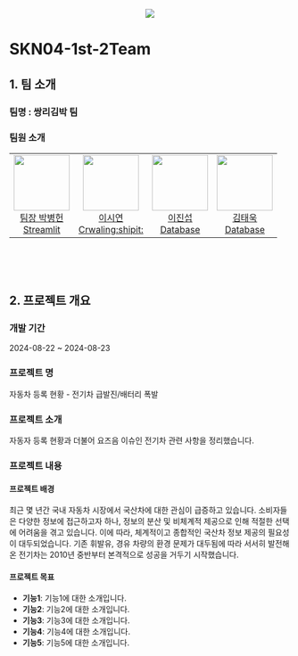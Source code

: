 <p align="center">
  <img src="https://private-user-images.githubusercontent.com/174983658/359888401-641c367d-ab91-410f-8687-11624d871d56.png?jwt=eyJhbGciOiJIUzI1NiIsInR5cCI6IkpXVCJ9.eyJpc3MiOiJnaXRodWIuY29tIiwiYXVkIjoicmF3LmdpdGh1YnVzZXJjb250ZW50LmNvbSIsImtleSI6ImtleTUiLCJleHAiOjE3MjQyNDI1MTAsIm5iZiI6MTcyNDI0MjIxMCwicGF0aCI6Ii8xNzQ5ODM2NTgvMzU5ODg4NDAxLTY0MWMzNjdkLWFiOTEtNDEwZi04Njg3LTExNjI0ZDg3MWQ1Ni5wbmc_WC1BbXotQWxnb3JpdGhtPUFXUzQtSE1BQy1TSEEyNTYmWC1BbXotQ3JlZGVudGlhbD1BS0lBVkNPRFlMU0E1M1BRSzRaQSUyRjIwMjQwODIxJTJGdXMtZWFzdC0xJTJGczMlMkZhd3M0X3JlcXVlc3QmWC1BbXotRGF0ZT0yMDI0MDgyMVQxMjEwMTBaJlgtQW16LUV4cGlyZXM9MzAwJlgtQW16LVNpZ25hdHVyZT02MjNjYTZjNTU1NDI5ZDBlYWE2MmMzNzljMDFjYTM2OGY1YTAzZTNhZmEzNjZmZTk4YmY3NDVmYWRlNGVlYzhjJlgtQW16LVNpZ25lZEhlYWRlcnM9aG9zdCZhY3Rvcl9pZD0wJmtleV9pZD0wJnJlcG9faWQ9MCJ9.iqPkZ71_ZxZ84lH3ucNb1GbMGBZB_kPkc5ztwdNqvk4">
</p>

# SKN04-1st-2Team
## 1. 팀 소개
### 팀명 : 쌍리김박 팀
### 팀원 소개
<table align="center">
  <tbody>
    <tr>
      <td align="center">
        <div>
          <img src="https://avatars.githubusercontent.com/u/123962719?v=4"width="100px;"height="100px;" alt=""/>
           <a href="https://github.com/BH1107"><div align=center>팀장 박병헌</div></a>
           <a href="https://github.com/BH1107"><div align=center>Streamlit</div></a>
        </div>
      </td>
      <td align="center">
        <div>
          <img src="https://avatars.githubusercontent.com/u/156050645?v=4"width="100px;"height="100px;" alt=""/>
          <a href="https://github.com/lotusflwrr"><div align=center>이시연</div></a>
          <a href="https://github.com/lotusflwrr"><div align=center>Crwaling:shipit:</div></a>
        </div>
      </td>
      <td align="center">
        <div>
          <img src="https://avatars.githubusercontent.com/u/133561847?v=4"width="100px;"height="100px;" alt=""/>
          <a href="https://github.com/jururuj"><div align=center>이진섭</div></a>
          <a href="https://github.com/jururuj"><div align=center>Database</div></a>
        </div>
      </td>
      <td align="center">
        <div>
          <img src="https://avatars.githubusercontent.com/u/174983658?s=400&u=5f1662f95ced679e306eeca0c47b6da33aed1f8f&v=4"width="100px;"height="100px;" alt=""/>
          <a href="https://github.com/Taeuk-Dog"><div align=center>김태욱</div></a>
          <a href="https://github.com/Taeuk-Dog"><div align=center>Database</div></a>
        </div>
      </td>
    </tr>
  </tbody>
</table>

<br><br><br>

## 2. 프로젝트 개요 
### 개발 기간 
2024-08-22 ~ 2024-08-23
### 프로젝트 명 
자동차 등록 현황 - 전기차 급발진/배터리 폭발
### 프로젝트 소개 
자동자 등록 현황과 더불어 요즈음 이슈인 전기차 관련 사항을 정리했습니다.

### 프로젝트 내용 
#### 프로젝트 배경 
최근 몇 년간 국내 자동차 시장에서 국산차에 대한 관심이 급증하고 있습니다. 소비자들은 다양한 정보에 접근하고자 하나, 정보의 분산 및 비체계적 제공으로 인해 적절한 선택에 어려움을 겪고 있습니다. 이에 따라, 체계적이고 종합적인 국산차 정보 제공의 필요성이 대두되었습니다.
기존 휘발유, 경유 차량의 환경 문제가 대두됨에 따라 서서히 발전해온 전기차는 2010년 중반부터 본격적으로 성공을 거두기 시작했습니다.
#### 프로젝트 목표 
- **기능1**: 기능1에 대한 소개입니다.
- **기능2**: 기능2에 대한 소개입니다.
- **기능3**: 기능3에 대한 소개입니다.
- **기능4**: 기능4에 대한 소개입니다.
- **기능5**: 기능5에 대한 소개입니다.

<br><br><br>
